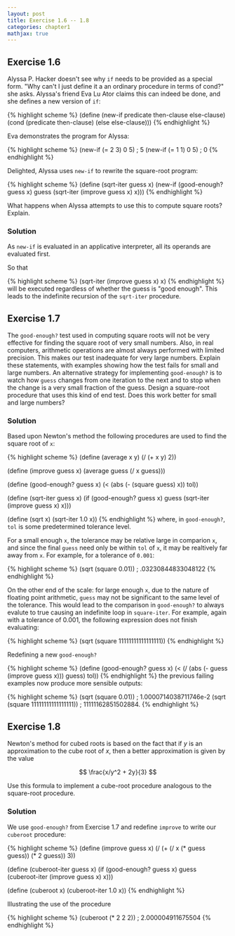 ```yaml
---
layout: post
title: Exercise 1.6 -- 1.8
categories: chapter1
mathjax: true
---
```


## Exercise 1.6
Alyssa P. Hacker doesn't see why `if` needs to be provided as a
special form. "Why can't I just define it a an ordinary procedure in
terms of cond?" she asks. Alyssa's friend Eva Lu Ator claims this can
indeed be done, and she defines a new version of `if`:

{% highlight scheme %}
(define (new-if predicate then-clause else-clause)
    (cond (predicate then-clause)
          (else else-clause)))
{% endhighlight %}

Eva demonstrates the program for Alyssa:

{% highlight scheme %}
(new-if (= 2 3) 0 5)
; 5
(new-if (= 1 1) 0 5)
; 0
{% endhighlight %}

Delighted, Alyssa uses `new-if` to rewrite the square-root program:

{% highlight scheme %}
(define (sqrt-iter guess x)
    (new-if (good-enough? guess x)
             guess
             (sqrt-iter (improve guess x)
                        x)))
{% endhighlight %}

What happens when Alyssa attempts to use this to compute square roots?
Explain.

### Solution
As `new-if` is evaluated in an applicative interpreter, all its
operands are evaluated first.

So that

{% highlight scheme %}
(sqrt-iter (improve guess x) x)
{% endhighlight %}
will be executed regardless of whether the guess is "good enough".
This leads to the indefinite recursion of the `sqrt-iter` procedure.

## Exercise 1.7
The `good-enough?` test used in computing square roots will not be
very effective for finding the square root of very small numbers.
Also, in real computers, arithmetic operations are almost always
performed with limited precision. This makes our test inadequate for
very large numbers. Explain these statements, with examples showing
how the test fails for small and large numbers. An alternative
strategy for implementing `good-enough?` is to watch how `guess`
changes from one iteration to the next and to stop when the change is
a very small fraction of the guess. Design a square-root procedure
that uses this kind of end test. Does this work better for small and
large numbers?

### Solution
Based upon Newton's method the following procedures are used to find
the square root of `x`:

{% highlight scheme %}
(define (average x y)
    (/ (+ x y) 2))

(define (improve guess x)
    (average guess (/ x guess)))

(define (good-enough? guess x)
    (< (abs (- (square guess) x)) tol))

(define (sqrt-iter guess x)
    (if (good-enough? guess x)
        guess
        (sqrt-iter (improve guess x)
                   x)))

(define (sqrt x)
    (sqrt-iter 1.0 x))
{% endhighlight %}
where, in `good-enough?`, `tol` is some predetermined tolerance level.

For a small enough `x`, the tolerance may be relative large in
comparion `x`, and since the final `guess` need only be within `tol`
of `x`, it may be realtively far away from `x`. For example, for a
tolerance of `0.001`:

{% highlight scheme %}
(sqrt (square 0.01))
; .03230844833048122
{% endhighlight %}

On the other end of the scale: for large enough `x`, due to the nature
of floating point arithmetic, `guess` may not be significant to the
same level of the tolerance. This would lead to the comparison in
`good-enough?` to always evalute to true causing an indefinite loop
in `square-iter`. For example, again with a tolerance of 0.001, the
following expression does not finish evaluating:

{% highlight scheme %}
(sqrt (square 11111111111111111))
{% endhighlight %}

Redefining a new `good-enough?`

{% highlight scheme %}
(define (good-enough? guess x)
    (< (/ (abs (- guess (improve guess x))) guess) tol))
{% endhighlight %}
the previous failing examples now produce more sensible outputs:

{% highlight scheme %}
(sqrt (square 0.01))
; 1.0000714038711746e-2
(sqrt (square 11111111111111111))
; 11111162851502884.
{% endhighlight %}

## Exercise 1.8
Newton's method for cubed roots is based on the fact that if $y$ is
an approximation to the cube root of $x$, then a better
approximation is given by the value

$$
\frac{x/y^2 + 2y}{3}
$$

Use this formula to implement a cube-root procedure analogous to the
square-root procedure.

### Solution
We use `good-enough?` from Exercise 1.7 and redefine `improve` to
write our `cuberoot` procedure:

{% highlight scheme %}
(define (improve guess x)
    (/ (+ (/ x (* guess guess))
          (* 2 guess))
       3))

(define (cuberoot-iter guess x)
    (if (good-enough? guess x)
        guess
        (cuberoot-iter (improve guess x) x)))

(define (cuberoot x)
    (cuberoot-iter 1.0 x))
{% endhighlight %}

Illustrating the use of the procedure

{% highlight scheme %}
(cuberoot (* 2 2 2))
; 2.000004911675504
{% endhighlight %}
